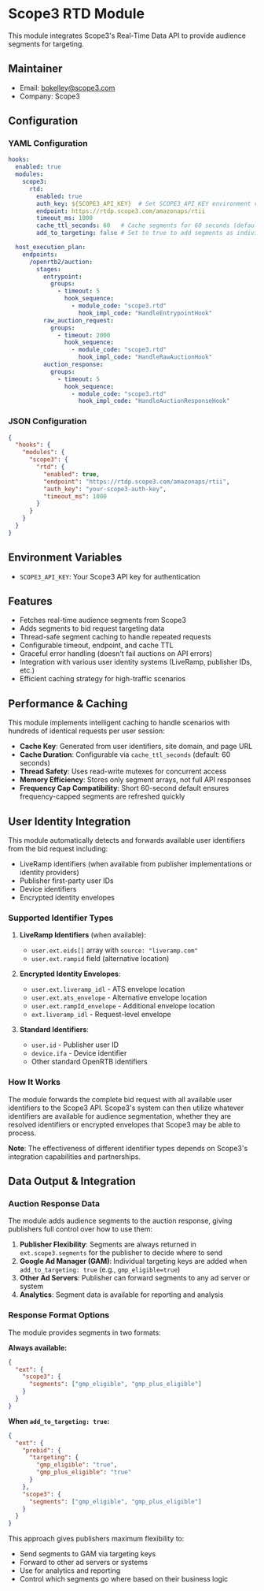 # Scope3 RTD Module

This module integrates Scope3's Real-Time Data API to provide audience segments for targeting.

## Maintainer
- Email: bokelley@scope3.com
- Company: Scope3

## Configuration

### YAML Configuration
```yaml
hooks:
  enabled: true
  modules:
    scope3:
      rtd:
        enabled: true
        auth_key: ${SCOPE3_API_KEY}  # Set SCOPE3_API_KEY environment variable
        endpoint: https://rtdp.scope3.com/amazonaps/rtii
        timeout_ms: 1000
        cache_ttl_seconds: 60   # Cache segments for 60 seconds (default)
        add_to_targeting: false # Set to true to add segments as individual targeting keys for GAM

  host_execution_plan:
    endpoints:
      /openrtb2/auction:
        stages:
          entrypoint:
            groups:
              - timeout: 5
                hook_sequence:
                  - module_code: "scope3.rtd"
                    hook_impl_code: "HandleEntrypointHook"
          raw_auction_request:
            groups:
              - timeout: 2000
                hook_sequence:
                  - module_code: "scope3.rtd"
                    hook_impl_code: "HandleRawAuctionHook"
          auction_response:
            groups:
              - timeout: 5
                hook_sequence:
                  - module_code: "scope3.rtd"
                    hook_impl_code: "HandleAuctionResponseHook"
```

### JSON Configuration
```json
{
  "hooks": {
    "modules": {
      "scope3": {
        "rtd": {
          "enabled": true,
          "endpoint": "https://rtdp.scope3.com/amazonaps/rtii",
          "auth_key": "your-scope3-auth-key",
          "timeout_ms": 1000
        }
      }
    }
  }
}
```

## Environment Variables
- `SCOPE3_API_KEY`: Your Scope3 API key for authentication

## Features
- Fetches real-time audience segments from Scope3
- Adds segments to bid request targeting data
- Thread-safe segment caching to handle repeated requests
- Configurable timeout, endpoint, and cache TTL
- Graceful error handling (doesn't fail auctions on API errors)  
- Integration with various user identity systems (LiveRamp, publisher IDs, etc.)
- Efficient caching strategy for high-traffic scenarios

## Performance & Caching
This module implements intelligent caching to handle scenarios with hundreds of identical requests per user session:

- **Cache Key**: Generated from user identifiers, site domain, and page URL
- **Cache Duration**: Configurable via `cache_ttl_seconds` (default: 60 seconds)
- **Thread Safety**: Uses read-write mutexes for concurrent access
- **Memory Efficiency**: Stores only segment arrays, not full API responses
- **Frequency Cap Compatibility**: Short 60-second default ensures frequency-capped segments are refreshed quickly

## User Identity Integration
This module automatically detects and forwards available user identifiers from the bid request including:

- LiveRamp identifiers (when available from publisher implementations or identity providers)
- Publisher first-party user IDs
- Device identifiers 
- Encrypted identity envelopes


### Supported Identifier Types
1. **LiveRamp Identifiers** (when available):
   - `user.ext.eids[]` array with `source: "liveramp.com"`
   - `user.ext.rampid` field (alternative location)

2. **Encrypted Identity Envelopes**:
   - `user.ext.liveramp_idl` - ATS envelope location
   - `user.ext.ats_envelope` - Alternative envelope location  
   - `user.ext.rampId_envelope` - Additional envelope location
   - `ext.liveramp_idl` - Request-level envelope

3. **Standard Identifiers**:
   - `user.id` - Publisher user ID
   - `device.ifa` - Device identifier
   - Other standard OpenRTB identifiers

### How It Works
The module forwards the complete bid request with all available user identifiers to the Scope3 API. Scope3's system can then utilize whatever identifiers are available for audience segmentation, whether they are resolved identifiers or encrypted envelopes that Scope3 may be able to process.

**Note**: The effectiveness of different identifier types depends on Scope3's integration capabilities and partnerships.

## Data Output & Integration

### Auction Response Data
The module adds audience segments to the auction response, giving publishers full control over how to use them:

1. **Publisher Flexibility**: Segments are always returned in `ext.scope3.segments` for the publisher to decide where to send
2. **Google Ad Manager (GAM)**: Individual targeting keys are added when `add_to_targeting: true` (e.g., `gmp_eligible=true`)
3. **Other Ad Servers**: Publisher can forward segments to any ad server or system
4. **Analytics**: Segment data is available for reporting and analysis

### Response Format Options
The module provides segments in two formats:

**Always available:**
```json
{
  "ext": {
    "scope3": {
      "segments": ["gmp_eligible", "gmp_plus_eligible"]
    }
  }
}
```

**When `add_to_targeting: true`:**
```json
{
  "ext": {
    "prebid": {
      "targeting": {
        "gmp_eligible": "true",
        "gmp_plus_eligible": "true"
      }
    },
    "scope3": {
      "segments": ["gmp_eligible", "gmp_plus_eligible"]
    }
  }
}
```

This approach gives publishers maximum flexibility to:
- Send segments to GAM via targeting keys
- Forward to other ad servers or systems
- Use for analytics and reporting
- Control which segments go where based on their business logic
